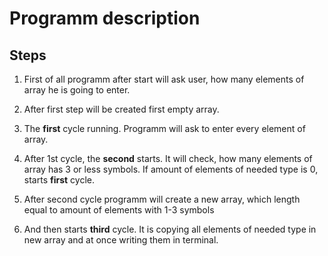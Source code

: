 # Programm description

## Steps

1. First of all programm after start will ask user, how many elements of array he is going to enter.

2. After first step will be created first empty array.

3. The **first** cycle running. Programm will ask to enter every element of array.

4. After 1st cycle, the **second** starts. It will check, how many elements of array has 3 or less symbols. If amount of elements of needed type is 0, starts **first** cycle.

5. After second cycle programm will create a new array, which length equal to amount of elements with 1-3 symbols

6. And then starts **third** cycle. It is copying all elements of needed type in new array and at once writing them in terminal.
